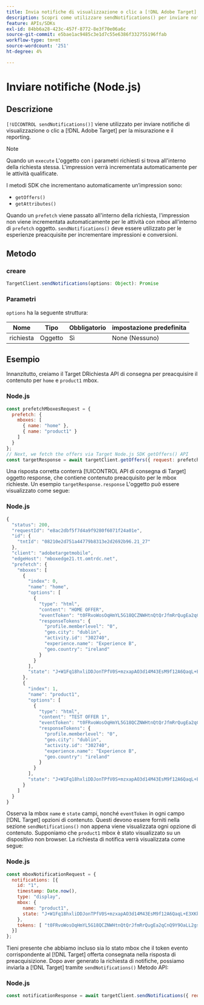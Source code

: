 ```yaml
---
title: Invia notifiche di visualizzazione o clic a [!DNL Adobe Target] utilizzo dell’SDK di Node.js
description: Scopri come utilizzare sendNotifications() per inviare notifiche di visualizzazione o di clic a [!DNL Adobe Target] per la misurazione e il reporting.
feature: APIs/SDKs
exl-id: 84bb6a28-423c-457f-8772-8e3f70e06a6c
source-git-commit: e5bae1ac9485c3e1d7c55e6386f332755196ffab
workflow-type: tm+mt
source-wordcount: '251'
ht-degree: 4%

---
```


# Inviare notifiche (Node.js)

## Descrizione

`[!UICONTROL sendNotifications()]` viene utilizzato per inviare notifiche di visualizzazione o clic a [!DNL Adobe Target] per la misurazione e il reporting.

>[!NOTE]
>
>Quando un `execute` L&#39;oggetto con i parametri richiesti si trova all&#39;interno della richiesta stessa. L&#39;impression verrà incrementata automaticamente per le attività qualificate.

I metodi SDK che incrementano automaticamente un’impression sono:

* `getOffers()`
* `getAttributes()`

Quando un `prefetch` viene passato all&#39;interno della richiesta, l&#39;impression non viene incrementata automaticamente per le attività con mbox all&#39;interno di `prefetch` oggetto. `sendNotifications()` deve essere utilizzato per le esperienze preacquisite per incrementare impressioni e conversioni.

## Metodo

### creare

```js {line-numbers="true"}
TargetClient.sendNotifications(options: Object): Promise
```

### Parametri

`options` ha la seguente struttura:

| Nome | Tipo | Obbligatorio | impostazione predefinita |
| --- | --- | --- | --- |
| richiesta | Oggetto | Sì | None (Nessuno) |

## Esempio

Innanzitutto, creiamo il Target DRichiesta API di consegna per preacquisire il contenuto per `home` e `product1` mbox.

### Node.js

```js {line-numbers="true"}
const prefetchMboxesRequest = {
  prefetch: {
    mboxes: [
      { name: "home" },
      { name: "product1" }
    ]
  }
};
// Next, we fetch the offers via Target Node.js SDK getOffers() API
const targetResponse = await targetClient.getOffers({ request: prefetchMboxesRequest });
```

Una risposta corretta conterrà [!UICONTROL API di consegna di Target] oggetto response, che contiene contenuto preacquisito per le mbox richieste. Un esempio `targetResponse.response` L&#39;oggetto può essere visualizzato come segue:

### Node.js

```js {line-numbers="true"}
{
  "status": 200,
  "requestId": "e8ac2dbf5f7d4a9f9280f6071f24a01e",
  "id": {
    "tntId": "08210e2d751a44779b8313e2d2692b96.21_27"
  },
  "client": "adobetargetmobile",
  "edgeHost": "mboxedge21.tt.omtrdc.net",
  "prefetch": {
    "mboxes": [
      {
        "index": 0,
        "name": "home",
        "options": [
          {
            "type": "html",
            "content": "HOME OFFER",
            "eventToken": "t0FRvoWosOqHmYL5G18QCZNWHtnQtQrJfmRrQugEa2qCnQ9Y9OaLL2gsdrWQTvE54PwSz67rmXWmSnkXpSSS2Q==",
            "responseTokens": {
              "profile.memberlevel": "0",
              "geo.city": "dublin",
              "activity.id": "302740",
              "experience.name": "Experience B",
              "geo.country": "ireland"
            }
          }
        ],
        "state": "J+W1Fq18hxliDDJonTPfV0S+mzxapAO3d14M43EsM9f12A6QaqL+E3XKkRFlmq9U"
      },
      {
        "index": 1,
        "name": "product1",
        "options": [
          {
            "type": "html",
            "content": "TEST OFFER 1",
            "eventToken": "t0FRvoWosOqHmYL5G18QCZNWHtnQtQrJfmRrQugEa2qCnQ9Y9OaLL2gsdrWQTvE54PwSz67rmXWmSnkXpSSS2Q==",
            "responseTokens": {
              "profile.memberlevel": "0",
              "geo.city": "dublin",
              "activity.id": "302740",
              "experience.name": "Experience B",
              "geo.country": "ireland"
            }
          }
        ],
        "state": "J+W1Fq18hxliDDJonTPfV0S+mzxapAO3d14M43EsM9f12A6QaqL+E3XKkRFlmq9U"
      }
    ]
  }
}
```

Osserva la mbox `name` e `state` campi, nonché `eventToken` in ogni campo [!DNL Target] opzioni di contenuto. Questi devono essere forniti nella sezione `sendNotifications()` non appena viene visualizzata ogni opzione di contenuto. Supponiamo che `product1` mbox è stato visualizzato su un dispositivo non browser. La richiesta di notifica verrà visualizzata come segue:

### Node.js

```js {line-numbers="true"}
const mboxNotificationRequest = {
  notifications: [{
    id: "1",
    timestamp: Date.now(),
    type: "display",
    mbox: {
      name: "product1",
      state: "J+W1Fq18hxliDDJonTPfV0S+mzxapAO3d14M43EsM9f12A6QaqL+E3XKkRFlmq9U"
    },
    tokens: [ "t0FRvoWosOqHmYL5G18QCZNWHtnQtQrJfmRrQugEa2qCnQ9Y9OaLL2gsdrWQTvE54PwSz67rmXWmSnkXpSSS2Q==" ]
  }]
};
```

Tieni presente che abbiamo incluso sia lo stato mbox che il token evento corrispondente al [!DNL Target] offerta consegnata nella risposta di preacquisizione. Dopo aver generato la richiesta di notifiche, possiamo inviarla a [!DNL Target] tramite `sendNotifications()` Metodo API:

### Node.js

```js {line-numbers="true"}
const notificationResponse = await targetClient.sendNotifications({ request: mboxNotificationRequest });
```
